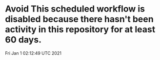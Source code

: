 # Avoid This scheduled workflow is disabled because there hasn't been activity in this repository for at least 60 days.
Fri Jan  1 02:12:49 UTC 2021
